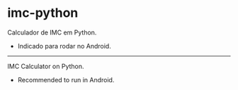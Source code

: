 # imc-python

Calculador de IMC em Python.

- Indicado para rodar no Android.

----------------------------------------

IMC Calculator on Python.

- Recommended to run in Android.
